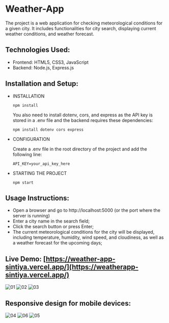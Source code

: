 # Weather-App
The project is a web application for checking meteorological conditions for a given city. It includes functionalities for city search, displaying current weather conditions, and weather forecast.

## Technologies Used:
 - Frontend: HTML5, CSS3, JavaScript
 - Backend: Node.js, Express.js

## Installation and Setup:

- INSTALLATION

   ```npm install```

  You also need to install dotenv, cors, and express as the API key is stored in a .env file and the backend requires these dependencies:

  ```npm install dotenv cors express```

- CONFIGURATION
  
  Create a .env file in the root directory of the project and add the following line:
  
  ```API_KEY=your_api_key_here```

- STARTING THE PROJECT
  
  ```npm start```
    

## Usage Instructions:
- Open a browser and go to http://localhost:5000 (or the port where the server is running)
- Enter a city name in the search field;
- Click the search button or press Enter;
- The current meteorological conditions for the city will be displayed, including temperature, humidity, wind speed, and cloudiness, as well as a weather forecast for the upcoming days;

## Live Demo: [https://weather-app-sintiya.vercel.app/](https://weatherapp-sintiya.vercel.app/)
![01](https://github.com/user-attachments/assets/b3a20da3-dab7-4220-9d88-322ea6120aff)
![02](https://github.com/user-attachments/assets/da60119d-a61b-4ec7-b03b-c2ef11477217)
![03](https://github.com/user-attachments/assets/1acc7172-1754-44d7-a952-c6e8996223cf)

## Responsive design for mobile devices:
![04](https://github.com/user-attachments/assets/15c922a9-2ef2-45a2-8522-d323200c8308)
![06](https://github.com/user-attachments/assets/d22ba67a-10e9-449b-8bd4-f2fd695959b7)
![05](https://github.com/user-attachments/assets/0dcc56d8-2c5f-4789-b37f-e6fb087a661e)


